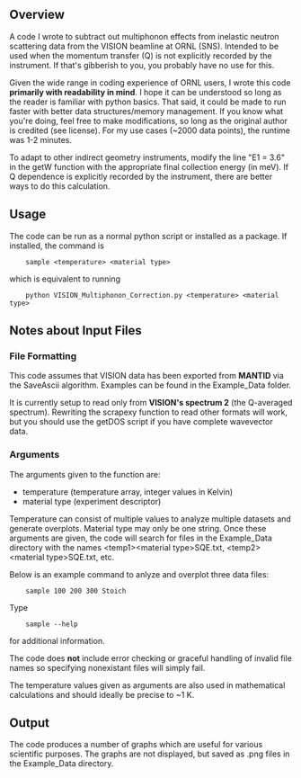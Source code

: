 ## Overview

A code I wrote to subtract out multiphonon effects from inelastic neutron scattering data from the VISION beamline at ORNL (SNS). Intended to be used when the momentum transfer (Q) is not explicitly recorded by the instrument.
If that's gibberish to you, you probably have no use for this.

Given the wide range in coding experience of ORNL users, I wrote this code **primarily with readability in mind**. I hope it can be understood so long as the reader is familiar with python basics. That said, it could be made to run faster with better data structures/memory management. If you know what you're doing, feel free to make modifications, so long as the original author is credited (see license). For my use cases (~2000 data points), the runtime was 1-2 minutes.

To adapt to other indirect geometry instruments, modify the line "E1 = 3.6" in the getW function with the appropriate final collection energy (in meV). If Q dependence is explicitly recorded by the instrument, there are better ways to do this calculation.


## Usage
The code can be run as a normal python script or installed as a package. If installed, the command is 

        sample <temperature> <material type>

which is equivalent to running  

        python VISION_Multiphonon_Correction.py <temperature> <material type>


## Notes about Input Files

### File Formatting

This code assumes that VISION data has been exported from **MANTID** via the SaveAscii algorithm. Examples can be found in the Example_Data folder. 

It is currently setup to read only from **VISION's spectrum 2** (the Q-averaged spectrum). Rewriting the scrapexy function to read other formats will work, but you should use the getDOS script if you have complete wavevector data. 

### Arguments

The arguments given to the function are:
 - temperature (temperature array, integer values in Kelvin)
 - material type (experiment descriptor)

Temperature can consist of multiple values to analyze multiple datasets and generate overplots. Material type may only be one string. Once these arguments are given, the code will search for files in the Example_Data directory with the names \<temp1\>\<material type\>SQE.txt, \<temp2\>\<material type\>SQE.txt, etc.

Below is an example command to anlyze and overplot three data files:

        sample 100 200 300 Stoich

Type 

        sample --help

for additional information.

The code does **not** include error checking or graceful handling of invalid file names so specifying nonexistant files will simply fail.  

The temperature values given as arguments are also used in mathematical calculations and should ideally be precise to ~1 K. 






## Output 

The code produces a number of graphs which are useful for various scientific purposes. The graphs are not displayed, but saved as .png files in the Example_Data directory. 





